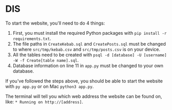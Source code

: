 # DIS

To start the website, you'll need to do 4 things:

1. First, you must install the required Python packages with `pip install -r requirements.txt`.
2. The file paths in `CreateKebab.sql` and `CreatePosts.sql` must be changed to where `src/tmp/kebab.csv` 
   and `src/tmp/posts.csv` is on your device.
3. All the tables need to be created with `psql -d [database] -U [username] -W -f Create[table name].sql`.
4. Database information on line 11 in `app.py` must be changed to your own database.

If you've followed the steps above, you should be able to start the website with `py app.py` 
or on Mac `python3 app.py`.

The terminal will tell you which web address the website can be found on, like: `* Running on http://[address]`.